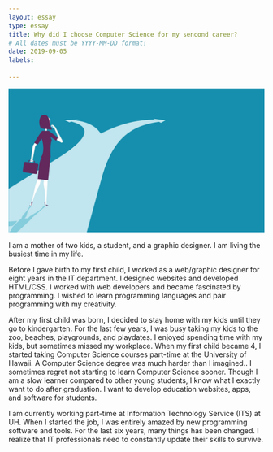 ```yaml
---
layout: essay
type: essay
title: Why did I choose Computer Science for my sencond career?
# All dates must be YYYY-MM-DD format!
date: 2019-09-05
labels:

---
```


<img class="ui image" src="../images/backtocareer.jpg">

I am a mother of two kids, a student, and a graphic designer. I am living the busiest time in my life.

Before I gave birth to my first child, I worked as a web/graphic designer for eight years in the IT department. I designed websites and developed HTML/CSS. I worked with web developers and became fascinated by programming. I wished to learn programming languages and pair programming with my creativity.

After my first child was born, I decided to stay home with my kids until they go to kindergarten. For the last few years, I was busy taking my kids to the zoo, beaches, playgrounds, and playdates. I enjoyed spending time with my kids, but sometimes missed my workplace. When my first child became 4, I started taking Computer Science courses part-time at the University of Hawaii. A Computer Science degree was much harder than I imagined.. I sometimes regret not starting to learn Computer Science sooner. Though I am a slow learner compared to other young students, I know what I exactly want to do after graduation. I want to develop education websites, apps, and software for students.

I am currently working part-time at Information Technology Service (ITS) at UH. When I started the job, I was entirely amazed by new programming software and tools. For the last six years, many things has been changed. I realize that IT professionals need to constantly update their skills to survive.
